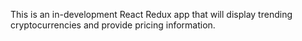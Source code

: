 This is an in-development React Redux app that will display trending cryptocurrencies and provide pricing information.
